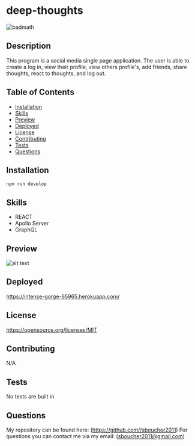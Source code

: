 # deep-thoughts

![badmath](https://img.shields.io/badge/license-MIT-green)

## Description
This program is a social media single page application.  The user is able to create a log in, view their profile, view others profile's, add friends, share thoughts, react to thoughts, and log out.

## Table of Contents
* [Installation](#installation)
* [Skills](#skills)
* [Preview](#preview)
* [Deployed](#deployed)
* [License](#license)
* [Contributing](#contributing)
* [Tests](#tests)
* [Questions](#questions)

## Installation
```shell
npm run develop
```

## Skills
* REACT
* Apollo Server
* GraphQL

## Preview
![alt text](https://github.com/sboucher2011/deep-thoughts/tree/main/client/public/readme.png)

## Deployed
https://intense-gorge-65965.herokuapp.com/

## License
https://opensource.org/licenses/MIT
  
## Contributing
N/A

## Tests
No tests are built in

## Questions
My repository can be found here: (https://github.com//sboucher2011)
For questions you can contact me via my email: (sboucher2011@gmail.com)